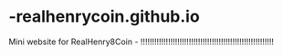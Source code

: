 # -realhenrycoin.github.io
Mini website for RealHenry8Coin - !!!!!!!!!!!!!!!!!!!!!!!!!!!!!!!!!!!!!!!!!!!!!!!!!!!!!!!!!!
